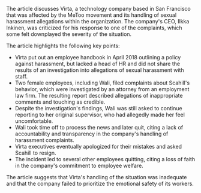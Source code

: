 The article discusses Virta, a technology company based in San Francisco that was affected by the MeToo movement and its handling of sexual harassment allegations within the organization. The company's CEO, Ilkka Inkinen, was criticized for his response to one of the complaints, which some felt downplayed the severity of the situation.

The article highlights the following key points:

* Virta put out an employee handbook in April 2018 outlining a policy against harassment, but lacked a head of HR and did not share the results of an investigation into allegations of sexual harassment with staff.
* Two female employees, including Wali, filed complaints about Scahill's behavior, which were investigated by an attorney from an employment law firm. The resulting report described allegations of inappropriate comments and touching as credible.
* Despite the investigation's findings, Wali was still asked to continue reporting to her original supervisor, who had allegedly made her feel uncomfortable.
* Wali took time off to process the news and later quit, citing a lack of accountability and transparency in the company's handling of harassment complaints.
* Virta executives eventually apologized for their mistakes and asked Scahill to resign.
* The incident led to several other employees quitting, citing a loss of faith in the company's commitment to employee welfare.

The article suggests that Virta's handling of the situation was inadequate and that the company failed to prioritize the emotional safety of its workers.